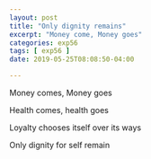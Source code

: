 ```yaml
---
layout: post
title: "Only dignity remains"
excerpt: "Money come, Money goes"
categories: exp56
tags: [ exp56 ]
date: 2019-05-25T08:08:50-04:00

---
```




Money comes, Money goes

Health comes, health goes

Loyalty chooses itself over its ways

Only dignity for self remain
